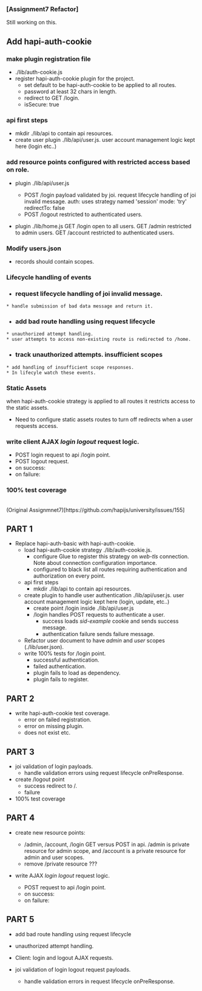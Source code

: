 ### [Assignment7 Refactor]  

Still working on this.

## Add hapi-auth-cookie

### make plugin registration file 
* ./lib/auth-cookie.js
* register hapi-auth-cookie plugin for the project. 
  - set default to be hapi-auth-cookie to be applied to all routes.
  - password at least 32 chars in length.
  - redirect to GET /login.
  - isSecure: true


### api first steps
* mkdir ./lib/api to contain api resources.
* create user plugin ./lib/api/user.js.
  user account management logic kept here (login etc..)


### add resource points configured with restricted access based on role.
* plugin ./lib/api/user.js
    * POST /login
      payload validated by joi.
      request lifecycle handling of joi invalid message.
      auth:
          uses strategy named 'session'
          mode: 'try'
          redirectTo: false
    * POST /logout  restricted to authenticated users.

* plugin ./lib/home.js
    GET /login open to all users.
    GET /admin  restricted to admin users.
    GET /account  restricted to authenticated users.

### Modify users.json
* records should contain scopes.

### Lifecycle handling of events
*    ### request lifecycle handling of joi invalid message.
    * handle submission of bad data message and return it. 

*    ### add bad route handling using request lifecycle
    * unauthorized attempt handling.
    * user attempts to access non-existing route is redirected to /home.

*    ### track unauthorized attempts. insufficient scopes
    * add handling of insufficient scope responses.
    * In lifecyle watch these events.

### Static Assets
when hapi-auth-cookie strategy is applied to all routes it restricts
access to the static assets. 
* Need to configure static assets routes to turn off
  redirects when a user requests access.

### write client AJAX *login* *logout* request logic.
- POST login request to api /login point.
- POST logout request.
- on success:
- on failure:

###  100% test coverage

<br/>
(Original Assignmnet7)[https://github.com/hapijs/university/issues/155]


## PART 1
* Replace hapi-auth-basic with hapi-auth-cookie.
    - load hapi-auth-cookie strategy ./lib/auth-cookie.js.
        * configure Glue to register this strategy on *web-tls* connection.
          Note about connection configuration importance.
        * configured to black list all routes requiring authentication and authorization on every point.
    - api first steps
        * mkdir ./lib/api to contain api resources.
    - create plugin to handle user authentication ./lib/api/user.js.
      user account management logic kept here (login, update, etc..)
        * create point /login inside ./lib/api/user.js
        * /login handles  POST requests to authenticate a user.
            - success loads *sid-example* cookie and sends success message.
            - authentication failure sends failure message.
    - Refactor user document to have *admin* and *user* scopes (./lib/user.json).
    - write 100% tests for /login point.
        * successful authentication.
        * failed authentication.
        * plugin fails to load as dependency.
        * plugin fails to register.

## PART 2
* write hapi-auth-cookie test coverage. 
    - error on failed registration.
    - error on missing plugin.
    - does not exist etc.

## PART 3 
* joi validation of login payloads.
    - handle validation errors using request lifecycle onPreResponse.
* create /logout point
    - success redirect to /. 
    - failure
* 100% test coverage


## PART 4
* create new resource points: 
    - /admin, /account, /login GET versus POST in api.
      /admin is private resource for admin scope, and /account is a private resource for admin and user scopes.
    - remove /private resource ???

* write AJAX *login* *logout* request logic.
    - POST request to api /login point.
    - on success: 
    - on failure: 

## PART 5 
* add bad route handling using request lifecycle
* unauthorized attempt handling.

* Client: login and logout AJAX requests.
* joi validation of login logout request payloads.
    - handle validation errors in request lifecycle onPreResponse.

